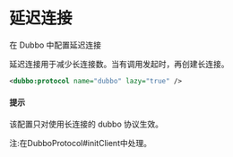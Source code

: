 # 延迟连接

在 Dubbo 中配置延迟连接

延迟连接用于减少长连接数。当有调用发起时，再创建长连接。

```xml
<dubbo:protocol name="dubbo" lazy="true" />
```

#### 提示

该配置只对使用长连接的 dubbo 协议生效。



注:在DubboProtocol#initClient中处理。